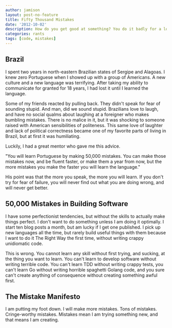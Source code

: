 ```yaml
---
author: jamison
layout: post-no-feature
title: Fifty Thousand Mistakes
date: '2012-10-02'
description: How do you get good at something? You do it badly for a long time.
categories: rants
tags: [code, mistakes]
---
```


## Brazil

I spent two years in north-eastern Brazilian states of Sergipe and Alagoas. I knew zero
Portuguese when I showed up with a group of Americans. A new culture and a new
language was terrifying. After taking my ability to communicate for granted
for 18 years, I had lost it until I learned the language.

Some of my friends reacted by pulling back. They didn't speak for fear of sounding
stupid. And man, did we sound stupid. Brazilians love to laugh, and have no
social qualms about laughing at a foreigner who makes bumbling mistakes. There
is no malice in it, but it was shocking to someone raised with American
sensibilities of politeness. This same love of laughter and lack of political
correctness became one of my favorite parts of living in Brazil, but at first
it was humiliating.

Luckily, I had a great mentor who gave me this advice.

"You will learn Portuguese by making 50,000 mistakes. You can make those mistakes
now, and be fluent faster, or make them a year from now, but the more mistakes
you make the faster you will learn the language."

His point was that the more you speak, the more you will learn. If you don't
try for fear of failure, you will never find out what you are doing wrong, and
will never get better.

## 50,000 Mistakes in Building Software

I have some perfectionist tendencies, but without the skills to actually make
things perfect. I don't want to do something unless I am doing it optimally.
I start ten blog posts a month, but am lucky if I get one published. I pick
up new languages all the time, but rarely build useful things with them because
I want to do it The Right Way the first time, without writing crappy
unidiomatic code.

This is wrong. You cannot learn any skill without first trying, and sucking,
at the thing you want to learn. You can't learn to develop software without
writing terrible code. You can't learn TDD without writing crappy
tests, you can't learn Go without writing horrible spaghetti Golang code, and
you sure can't create anything of consequence without creating something awful
first.

## The Mistake Manifesto

I am putting my foot down. I will make more mistakes. Tons of mistakes.
Cringe-worthy mistakes. Mistakes mean I am trying something new, and that means
I am creating.
